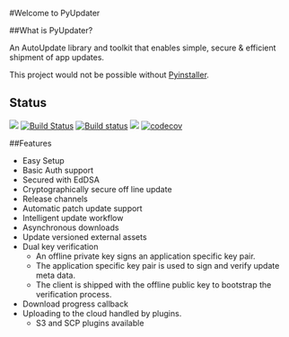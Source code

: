 #Welcome to PyUpdater


##What is PyUpdater?

An AutoUpdate library and toolkit that enables simple, secure & efficient shipment of app updates.

This project would not be possible without [Pyinstaller](https://github.com/pyinstaller/pyinstaller).
## Status

[![](https://badge.fury.io/py/PyUpdater.svg)](http://badge.fury.io/py/PyUpdater)
[![Build Status](https://travis-ci.org/JMSwag/PyUpdater.svg?branch=master)](https://travis-ci.org/JMSwag/PyUpdater)
[![Build status](https://ci.appveyor.com/api/projects/status/6kex9r8i2625pw9u/branch/master?svg=true)](https://ci.appveyor.com/project/JMSwag/pyupdater/branch/master)
[![](https://requires.io/github/JMSwag/PyUpdater/requirements.svg?branch=master)](https://requires.io/github/JMSwag/PyUpdater/requirements/?branch=master)
[![codecov](https://codecov.io/gh/JMSwag/PyUpdater/branch/master/graph/badge.svg)](https://codecov.io/gh/JMSwag/PyUpdater)

##Features

- Easy Setup
- Basic Auth support
- Secured with EdDSA
- Cryptographically secure off line update
- Release channels
- Automatic patch update support
- Intelligent update workflow
- Asynchronous downloads
- Update versioned external assets
- Dual key verification
    - An offline private key signs an application specific key pair.
    - The application specific key pair is used to sign and verify update meta data.
    - The client is shipped with the offline public key to bootstrap the verification process.
- Download progress callback
- Uploading to the cloud handled by plugins.
    - S3 and SCP plugins available

